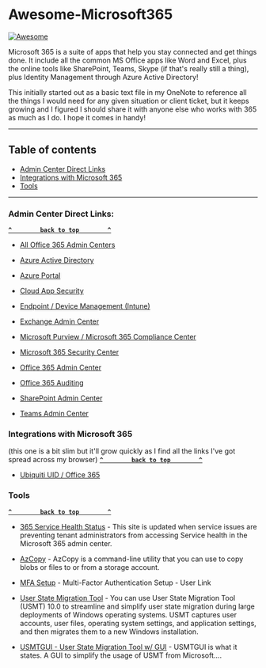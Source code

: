 # Awesome-Microsoft365



[![Awesome](https://cdn.rawgit.com/sindresorhus/awesome/d7305f38d29fed78fa85652e3a63e154dd8e8829/media/badge.svg)](https://github.com/sindresorhus/awesome) 

Microsoft 365 is a suite of apps that help you stay connected and get things done.   It include all the common MS Office apps like Word and Excel, plus the online tools like SharePoint, Teams, Skype (if that's really still a thing), plus Identity Management through Azure Active Directory!


This initially started out as a basic text file in my OneNote to reference all the things I would need for any given situation or client ticket, but it keeps growing and I figured I should share it with anyone else who works with 365 as much as I do.  I hope it comes in handy! 

--------------------



## Table of contents

  - [Admin Center Direct Links](#admin-center-direct-links)
  - [Integrations with Microsoft 365](#integrations-with-microsoft-365)
  - [Tools](#tools)


--------------------


### Admin Center Direct Links:

**[`^        back to top        ^`](#)**

- [All Office 365 Admin Centers](https://admin.microsoft.com/AdminPortal/Home#/alladmincenters)

- [Azure Active Directory](https://aad.portal.azure.com)

- [Azure Portal](https://portal.azure.com)

- [Cloud App Security](https://portal.cloudappsecurity.com/)

- [Endpoint / Device Management (Intune)](https://devicemanagement.microsoft.com/)

- [Exchange Admin Center](https://outlook.office365.com/ecp/?rfr=Admin_o365)

- [Microsoft Purview / Microsoft 365 Compliance Center](https://compliance.microsoft.com/)

- [Microsoft 365 Security Center](https://security.microsoft.com)

- [Office 365 Admin Center](https://admin.microsoft.com)

- [Office 365 Auditing](https://protection.office.com/unifiedauditlog)

- [SharePoint Admin Center](https://admin.microsoft.com/sharepoint?page=home&modern=true)

- [Teams Admin Center](https://admin.teams.microsoft.com/)






### Integrations with Microsoft 365
(this one is a bit slim but it'll grow quickly as I find all the links I've got spread across my browser)
**[`^        back to top        ^`](#)**

- [Ubiquiti UID / Office 365](https://ui.com/uid)


### Tools

**[`^        back to top        ^`](#)**

- [365 Service Health Status](https://status.office365.com/) - This site is updated when service issues are preventing tenant administrators from accessing Service health in the Microsoft 365 admin center.

- [AzCopy](https://docs.microsoft.com/en-us/azure/storage/common/storage-use-azcopy-v10) - AzCopy is a command-line utility that you can use to copy blobs or files to or from a storage account.

- [MFA Setup](https://aka.ms/MFAsetup) - Multi-Factor Authentication Setup - User Link

- [User State Migration Tool](https://docs.microsoft.com/en-us/windows/deployment/usmt/usmt-overview) - You can use User State Migration Tool (USMT) 10.0 to streamline and simplify user state migration during large deployments of Windows operating systems. USMT captures user accounts, user files, operating system settings, and application settings, and then migrates them to a new Windows installation.

- [USMTGUI - User State Migration Tool w/ GUI](https://ehlertech.com/azure/) - USMTGUI is what it states. A GUI to simplify the usage of USMT from Microsoft....


